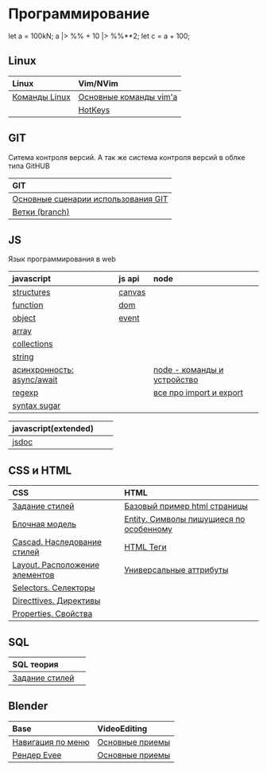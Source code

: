 # Программирование

<javascript type="text/javascript/pipeline/math-operators/numeric-postfix">
    let a = 100kN;
    a |> %% + 10 |> %%**2;
    let c = a + 100;
</javascript>

## Linux

|Linux|Vim/NVim|
|:---|:---|
|[Команды Linux](./Linux/01-Commands.md)|[Основные команды vim'а](./Editors/vim/01-MainCommands.md)|
||[HotKeys](./Editors/vim/01.01-TableOfKeys.html)|

## GIT

Ситема контроля версий. А так же система контроля версий в облке типа GitHUB

|GIT|
|:---|
|[Основные сценарии использования GIT](./Programming/GIT/00-Base.md)|
|[Ветки (branch)](./Programming/GIT/01-Branch.md)|

## JS

Язык программирования в web

|javascript                                                         |js api                                         |node|
|:------------------------------------------------------------------|:----------------------------------------------|:---|
|[structures](./Programming/JS/JS/02-Structures.md)                 |[canvas](./Programming/JS/Canvas/01-Canvas.md) |
|[function](./Programming/JS/JS/07-Function.md)                     |[dom](./Programming/JS/DOM/01-Dom.md)          |
|[object](./Programming/JS/JS/04-Object.md)                         |[event](./Programming/JS/Event/01-Event.md)    |
|[array](./Programming/JS/JS/05-Array.md)                           |                                               |
|[collections](./Programming/JS/JS/09-Collections.md)               |                                               |
|[string](./Programming/JS/JS/06-String.md)                         |                                               |
|[асинхронность: async/await](./Programming/JS/JS/03-Async_JS.md)   |                                               |[node - команды и устройство](./Programming/JS/Node/00-Base.md)|
|[regexp](./Programming/Regexp/Regexp_JS.md)                        |                                               |[все про import и export](./Programming/JS/Node/01-ImportAndExport.md)|
|[syntax sugar](./Programming/JS/JS/08-SyntaxSugar.md)              |                                               |

|javascript(extended)                                               |                                         ||
|:------------------------------------------------------------------|:----------------------------------------------|:---|
|[jsdoc](./Programming/JS/JS_jsdoc/00-Base.md)                 ||


## CSS и HTML

|CSS|HTML|
|:----------------------------------------------------------------------|:-------------------------------------------------------------------------|
|[Задание стилей](./Programming/CSS/07-SetStylesheet.md)                |[Базовый пример html страницы](./Programming/HTML/02-HTMLTemplate.md)     |
|[Блочная модель](./Programming/CSS/01-BlockModel.md)                   |[Entity. Символы пишущиеся по особенному](./Programming/HTML/01-Entity.md)|
|[Cascad. Наследование стилей](./Programming/CSS/06-Cascad.md)          |[HTML Теги](./Programming/HTML/03-HTMLTags.md)                            |
|[Layout. Расположение элементов](./Programming/CSS/02-Layout.md)       |[Универсальные аттрибуты](./Programming/HTML/06-UniversalAttributes.md)   |
|[Selectors. Селекторы](./Programming/CSS/08-Selectors.md)              ||
|[Directtives. Директивы](./Programming/CSS/09-Directives.md)           ||
|[Properties. Свойства](./Programming/CSS/04-Properties.md)             ||

## SQL

|SQL теория||
|:----------------------------------------------------------------------|:---|
|[Задание стилей](./Programming/CSS/07-SetStylesheet.md)                |[]()|

## Blender

|Base                                                                        |VideoEditing                                                |
|:---------------------------------------------------------------------------|:-----------------------------------------------------------|
|[Навигация по меню](./Editors/Blender/Base/01-Navigation.md)                |[Основные приемы](./Editors/Blender/VideoEditing/01-Base.md)|
|[Рендер Evee](./Editors/Blender/Base/02-RenderEvee.md)                      |[Основные приемы](./Editors/Blender/VideoEditing/01-Base.md)|

<style>table{width: 100%}</style>

